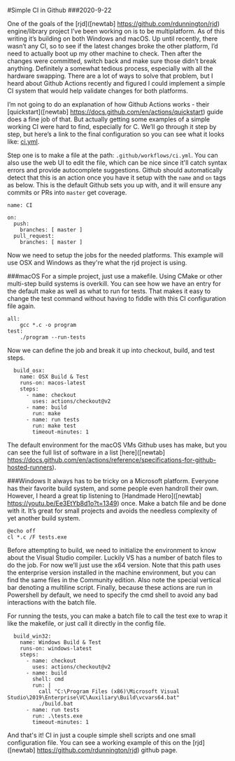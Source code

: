 #Simple CI in Github
###2020-9-22

One of the goals of the [rjd]([newtab] https://github.com/rdunnington/rjd) engine/library project I’ve been working on is to be multiplatform. As of this writing it’s building on both Windows and macOS. Up until recently, there wasn’t any CI, so to see if the latest changes broke the other platform, I’d need to actually boot up my other machine to check. Then after the changes were committed, switch back and make sure those didn’t break anything. Definitely a somewhat tedious process, especially with all the hardware swapping. There are a lot of ways to solve that problem, but I heard about Github Actions recently and figured I could implement a simple CI system that would help validate changes for both platforms.

I’m not going to do an explanation of how Github Actions works - their [quickstart]([newtab] https://docs.github.com/en/actions/quickstart) guide does a fine job of that. But actually getting some examples of a simple working CI were hard to find, especially for C. We’ll go through it step by step, but here’s a link to the final configuration so you can see what it looks like: [ci.yml](/blog/2020-9-22/ci.yml).

Step one is to make a file at the path: `.github/workflows/ci.yml`. You can also use the web UI to edit the file, which can be nice since it'll catch syntax errors and provide autocomplete suggestions. Github should automatically detect that this is an action once you have it setup with the `name` and `on` tags as below. This is the default Github sets you up with, and it will ensure any commits or PRs into `master` get coverage.

```
name: CI

on:
  push:
    branches: [ master ]
  pull_request:
    branches: [ master ]
```

Now we need to setup the jobs for the needed platforms. This example will use OSX and Windows as they're what the rjd project is using.

###macOS
For a simple project, just use a makefile. Using CMake or other multi-step build systems is overkill. You can see how we have an entry for the default make as well as what to run for tests. That makes it easy to change the test command without having to fiddle with this CI configuration file again.

```
all:
	gcc *.c -o program
test:
	./program --run-tests
```

Now we can define the job and break it up into checkout, build, and test steps.

```jobs:
  build_osx:
    name: OSX Build & Test
    runs-on: macos-latest
    steps:
      - name: checkout
        uses: actions/checkout@v2
      - name: build
        run: make
      - name: run tests
        run: make test 
		timeout-minutes: 1
```

The default environment for the macOS VMs Github uses has make, but you can see the full list of software in a list [here]([newtab] https://docs.github.com/en/actions/reference/specifications-for-github-hosted-runners).

###Windows
It always has to be tricky on a Microsoft platform. Everyone has their favorite build system, and some people even handroll their own. However, I heard a great tip listening to [Handmade Hero]([newtab] https://youtu.be/Ee3EtYb8d1o?t=1349) once. Make a batch file and be done with it. It’s great for small projects and avoids the needless complexity of yet another build system.

```
@echo off
cl *.c /F tests.exe
```

Before attempting to build, we need to initialize the environment to know about the Visual Studio compiler. Luckily VS has a number of batch files to do the job. For now we’ll just use the x64 version. Note that this path uses the enterprise version installed in the machine environment, but you can find the same files in the Community edition. Also note the special vertical bar denoting a multiline script. Finally, because these actions are run in Powershell by default, we need to specify the cmd shell to avoid any bad interactions with the batch file.

For running the tests, you can make a batch file to call the test exe to wrap it like the makefile, or just call it directly in the config file.

```
  build_win32:
    name: Windows Build & Test
    runs-on: windows-latest
    steps:
      - name: checkout
        uses: actions/checkout@v2
      - name: build
        shell: cmd
        run: |
          call "C:\Program Files (x86)\Microsoft Visual Studio\2019\Enterprise\VC\Auxiliary\Build\vcvars64.bat"
          ./build.bat
      - name: run tests
        run: .\tests.exe
    	timeout-minutes: 1
```

And that's it! CI in just a couple simple shell scripts and one small configuration file. You can see a working example of this on the [rjd]([newtab] https://github.com/rdunnington/rjd) github page.

